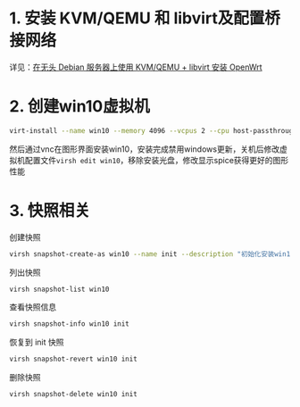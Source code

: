 # **1. 安装 KVM/QEMU 和 libvirt及配置桥接网络**
详见：[在无头 Debian 服务器上使用 KVM/QEMU + libvirt 安装 OpenWrt ](https://dpblog.cciz.cc/post/zai-wu-tou-%20Debian%20-fu-wu-qi-shang-shi-yong-%20KVM-QEMU%20%2B%20libvirt%20-an-zhuang-%20OpenWrt.html)
# **2. 创建win10虚拟机**
```sh
virt-install --name win10 --memory 4096 --vcpus 2 --cpu host-passthrough --machine q35 --disk path=/data/temp/kvm/win10/win10.qcow2,size=50,format=qcow2,bus=virtio --disk path=/data/temp/virtio-2016.iso,device=cdrom --cdrom /data/temp/win10_2016.iso --network bridge=br0,model=virtio --graphics vnc,listen=0.0.0.0,port=15900 --video qxl --os-variant win10 --features kvm_hidden=on --clock offset=localtime --noautoconsole
```
然后通过vnc在图形界面安装win10，安装完成禁用windows更新，关机后修改虚拟机配置文件`virsh edit win10`，移除安装光盘，修改显示spice获得更好的图形性能
# **3. 快照相关**
创建快照
```sh
virsh snapshot-create-as win10 --name init --description "初始化安装win10 2016 ltsb 已激活并禁用windows更新，search"
```
列出快照
```sh
virsh snapshot-list win10
```
查看快照信息
```sh
virsh snapshot-info win10 init
```
恢复到 init 快照
```sh
virsh snapshot-revert win10 init
```
删除快照
```sh
virsh snapshot-delete win10 init
```









